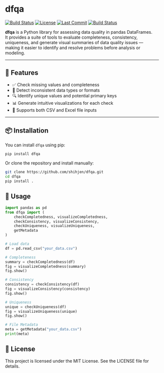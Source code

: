 # dfqa

[![Build Status](https://img.shields.io/github/actions/workflow/status/shihjen/dfqa/python-package.yml?branch=main)](https://github.com/shihjen/dfqa/actions)
[![License](https://img.shields.io/github/license/shihjen/dfqa)](https://github.com/shihjen/dfqa/blob/main/LICENSE)
[![Last Commit](https://img.shields.io/github/last-commit/shihjen/dfqa)](https://github.com/shihjen/dfqa/commits/main)
[![Build Status](https://img.shields.io/github/actions/workflow/status/shihjen/dfqa/python-package.yml?branch=main)](https://github.com/shihjen/dfqa/actions)

**dfqa** is a Python library for assessing data quality in pandas DataFrames.  
It provides a suite of tools to evaluate completeness, consistency, uniqueness, and generate visual summaries of data quality issues — making it easier to identify and resolve problems before analysis or modeling.

---

## 🚀 Features

- ✅ Check missing values and completeness
- 🔄 Detect inconsistent data types or formats
- 🔍 Identify unique values and potential primary keys
- 📊 Generate intuitive visualizations for each check
- 📂 Supports both CSV and Excel file inputs

---

## 📦 Installation

You can install `dfqa` using pip:

```bash
pip install dfqa
```

Or clone the repository and install manually:

```bash
git clone https://github.com/shihjen/dfqa.git
cd dfqa
pip install .
```

## 🧪 Usage

```python
import pandas as pd
from dfqa import (
    checkCompletedness, visualizeCompletedness,
    checkConsistency, visualizeConsistency,
    checkUniqueness, visualizeUniqueness,
    getMetadata
)

# Load data
df = pd.read_csv("your_data.csv")

# Completeness
summary = checkCompletedness(df)
fig = visualizeCompletedness(summary)
fig.show()

# Consistency
consistency = checkConsistency(df)
fig = visualizeConsistency(consistency)
fig.show()

# Uniqueness
unique = checkUniqueness(df)
fig = visualizeUniqueness(unique)
fig.show()

# File Metadata
meta = getMetadata("your_data.csv")
print(meta)
```

## 📄 License

This project is licensed under the MIT License.
See the LICENSE file for details.